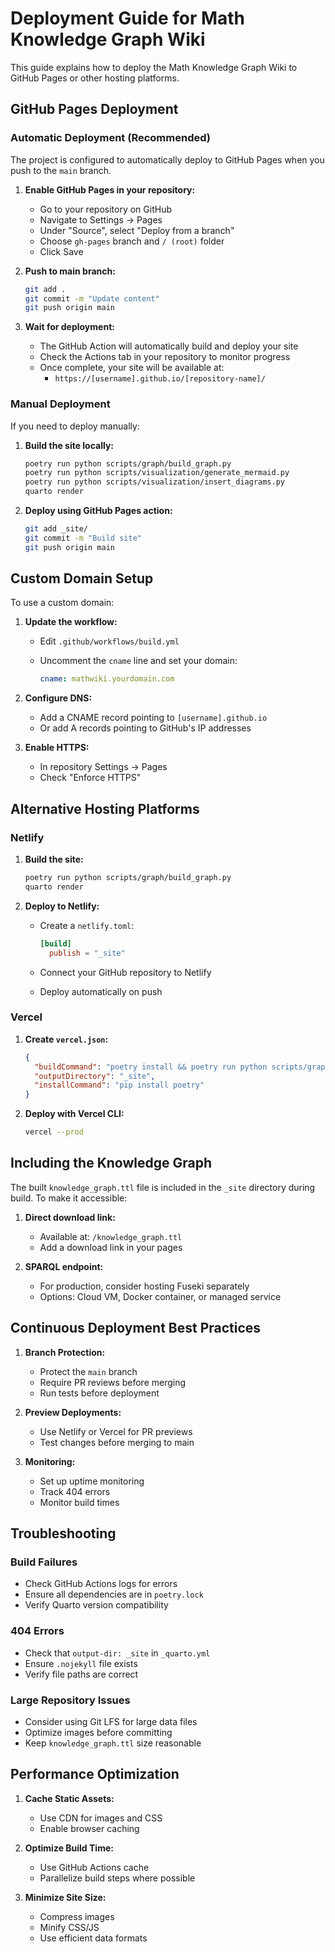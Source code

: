 # Deployment Guide for Math Knowledge Graph Wiki

This guide explains how to deploy the Math Knowledge Graph Wiki to GitHub Pages or other hosting platforms.

## GitHub Pages Deployment

### Automatic Deployment (Recommended)

The project is configured to automatically deploy to GitHub Pages when you push to the `main` branch.

1. **Enable GitHub Pages in your repository:**
   - Go to your repository on GitHub
   - Navigate to Settings → Pages
   - Under "Source", select "Deploy from a branch"
   - Choose `gh-pages` branch and `/ (root)` folder
   - Click Save

2. **Push to main branch:**

   ```bash
   git add .
   git commit -m "Update content"
   git push origin main
   ```

3. **Wait for deployment:**
   - The GitHub Action will automatically build and deploy your site
   - Check the Actions tab in your repository to monitor progress
   - Once complete, your site will be available at:
     - `https://[username].github.io/[repository-name]/`

### Manual Deployment

If you need to deploy manually:

1. **Build the site locally:**

   ```bash
   poetry run python scripts/graph/build_graph.py
   poetry run python scripts/visualization/generate_mermaid.py
   poetry run python scripts/visualization/insert_diagrams.py
   quarto render
   ```

2. **Deploy using GitHub Pages action:**

   ```bash
   git add _site/
   git commit -m "Build site"
   git push origin main
   ```

## Custom Domain Setup

To use a custom domain:

1. **Update the workflow:**
   - Edit `.github/workflows/build.yml`
   - Uncomment the `cname` line and set your domain:

     ```yaml
     cname: mathwiki.yourdomain.com
     ```

2. **Configure DNS:**
   - Add a CNAME record pointing to `[username].github.io`
   - Or add A records pointing to GitHub's IP addresses

3. **Enable HTTPS:**
   - In repository Settings → Pages
   - Check "Enforce HTTPS"

## Alternative Hosting Platforms

### Netlify

1. **Build the site:**

   ```bash
   poetry run python scripts/graph/build_graph.py
   quarto render
   ```

2. **Deploy to Netlify:**
   - Create a `netlify.toml`:

     ```toml
     [build]
       publish = "_site"
     ```

   - Connect your GitHub repository to Netlify
   - Deploy automatically on push

### Vercel

1. **Create `vercel.json`:**

   ```json
   {
     "buildCommand": "poetry install && poetry run python scripts/graph/build_graph.py && quarto render",
     "outputDirectory": "_site",
     "installCommand": "pip install poetry"
   }
   ```

2. **Deploy with Vercel CLI:**

   ```bash
   vercel --prod
   ```

## Including the Knowledge Graph

The built `knowledge_graph.ttl` file is included in the `_site` directory during build. To make it accessible:

1. **Direct download link:**
   - Available at: `/knowledge_graph.ttl`
   - Add a download link in your pages

2. **SPARQL endpoint:**
   - For production, consider hosting Fuseki separately
   - Options: Cloud VM, Docker container, or managed service

## Continuous Deployment Best Practices

1. **Branch Protection:**
   - Protect the `main` branch
   - Require PR reviews before merging
   - Run tests before deployment

2. **Preview Deployments:**
   - Use Netlify or Vercel for PR previews
   - Test changes before merging to main

3. **Monitoring:**
   - Set up uptime monitoring
   - Track 404 errors
   - Monitor build times

## Troubleshooting

### Build Failures

- Check GitHub Actions logs for errors
- Ensure all dependencies are in `poetry.lock`
- Verify Quarto version compatibility

### 404 Errors

- Check that `output-dir: _site` in `_quarto.yml`
- Ensure `.nojekyll` file exists
- Verify file paths are correct

### Large Repository Issues

- Consider using Git LFS for large data files
- Optimize images before committing
- Keep `knowledge_graph.ttl` size reasonable

## Performance Optimization

1. **Cache Static Assets:**
   - Use CDN for images and CSS
   - Enable browser caching

2. **Optimize Build Time:**
   - Use GitHub Actions cache
   - Parallelize build steps where possible

3. **Minimize Site Size:**
   - Compress images
   - Minify CSS/JS
   - Use efficient data formats
